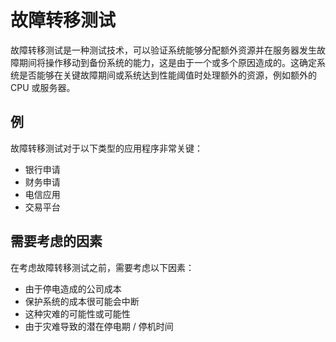 # 故障转移测试

故障转移测试是一种测试技术，可以验证系统能够分配额外资源并在服务器发生故障期间将操作移动到备份系统的能力，这是由于一个或多个原因造成的。这确定系统是否能够在关键故障期间或系统达到性能阈值时处理额外的资源，例如额外的 CPU 或服务器。

## 例

故障转移测试对于以下类型的应用程序非常关键：

* 银行申请
* 财务申请
* 电信应用
* 交易平台

## 需要考虑的因素

在考虑故障转移测试之前，需要考虑以下因素：

* 由于停电造成的公司成本
* 保护系统的成本很可能会中断
* 这种灾难的可能性或可​​能性
* 由于灾难导致的潜在停电期 / 停机时间
